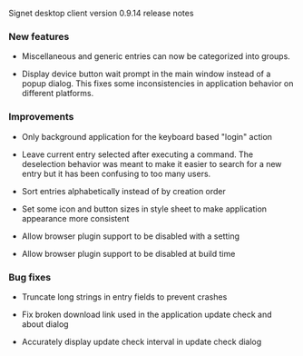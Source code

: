 ﻿Signet desktop client version 0.9.14 release notes

### New features

- Miscellaneous and generic entries can now be categorized into groups.

- Display device button wait prompt in the main window instead of a popup
dialog. This fixes some inconsistencies in application behavior on different
platforms.

### Improvements

- Only background application for the keyboard based "login" action

- Leave current entry selected after executing a command. The deselection
behavior was meant to make it easier to search for a new entry but it has been
confusing to too many users.   

- Sort entries alphabetically instead of by creation order

- Set some icon and button sizes in style sheet to make application appearance
more consistent

- Allow browser plugin support to be disabled with a setting

- Allow browser plugin support to be disabled at build time

### Bug fixes

- Truncate long strings in entry fields to prevent crashes

- Fix broken download link used in the application update check and about dialog

- Accurately display update check interval in update check dialog
